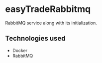 # easyTradeRabbitmq

RabbitMQ service along with its initialization.

## Technologies used

- Docker
- RabbitMQ
